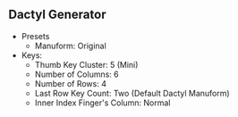 ## Dactyl Generator

- Presets
    - Manuform: Original
- Keys:
    - Thumb Key Cluster: 5 (Mini)
    - Number of Columns: 6
    - Number of Rows: 4
    - Last Row Key Count: Two (Default Dactyl Manuform)
    - Inner Index Finger's Column: Normal

